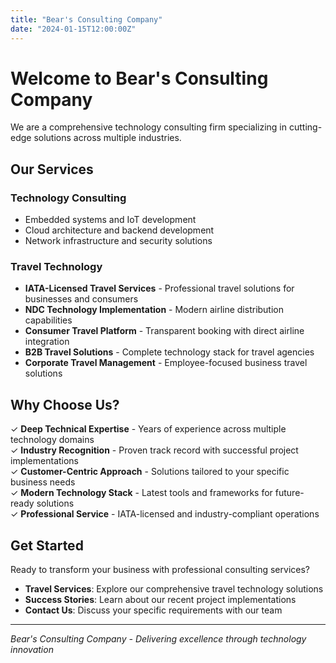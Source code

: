 ```yaml
---
title: "Bear's Consulting Company"
date: "2024-01-15T12:00:00Z"
---
```


# Welcome to Bear's Consulting Company

We are a comprehensive technology consulting firm specializing in cutting-edge solutions across multiple industries.

## Our Services

### Technology Consulting
- Embedded systems and IoT development
- Cloud architecture and backend development
- Network infrastructure and security solutions

### Travel Technology
- **IATA-Licensed Travel Services** - Professional travel solutions for businesses and consumers
- **NDC Technology Implementation** - Modern airline distribution capabilities
- **Consumer Travel Platform** - Transparent booking with direct airline integration
- **B2B Travel Solutions** - Complete technology stack for travel agencies
- **Corporate Travel Management** - Employee-focused business travel solutions

## Why Choose Us?

✓ **Deep Technical Expertise** - Years of experience across multiple technology domains  
✓ **Industry Recognition** - Proven track record with successful project implementations  
✓ **Customer-Centric Approach** - Solutions tailored to your specific business needs  
✓ **Modern Technology Stack** - Latest tools and frameworks for future-ready solutions  
✓ **Professional Service** - IATA-licensed and industry-compliant operations  

## Get Started

Ready to transform your business with professional consulting services? 

- **Travel Services**: Explore our comprehensive travel technology solutions
- **Success Stories**: Learn about our recent project implementations
- **Contact Us**: Discuss your specific requirements with our team

---

*Bear's Consulting Company - Delivering excellence through technology innovation* 